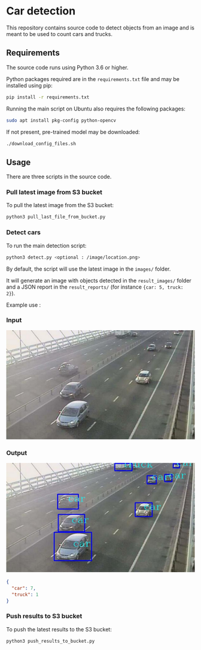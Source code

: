 # Car detection

This repository contains source code to detect objects from an image 
and is meant to be used to count cars and trucks.

## Requirements

The source code runs using Python 3.6 or higher.

Python packages required are in the `requirements.txt` file and may be installed using pip:

```bash
pip install -r requirements.txt
```

Running the main script on Ubuntu also requires the following packages:

```bash
sudo apt install pkg-config python-opencv
```

If not present, pre-trained model may be downloaded:

```bash
./download_config_files.sh
```

## Usage

There are three scripts in the source code.

### Pull latest image from S3 bucket

To pull the latest image from the S3 bucket:

```bash
python3 pull_last_file_from_bucket.py
```

### Detect cars

To run the main detection script:

```bash
python3 detect.py <optional : /image/location.png>
```

By default, the script will use the latest image in the `images/` folder.

It will generate an image with objects detected in the `result_images/` folder and a JSON report in the `result_reports/` (for instance `{car: 5, truck: 2}`).

Example use :

### Input

![input](../assets/traffic1.png)

### Output

![input](../assets/traffic1_analyzed.jpg)

```json
{
  "car": 7,
  "truck": 1
}
```

### Push results to S3 bucket

To push the latest results to the S3 bucket:

```bash
python3 push_results_to_bucket.py
```
